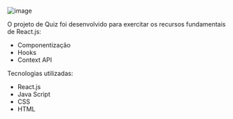 ![image](https://user-images.githubusercontent.com/74475719/224214445-9696f756-6b47-4a6d-930f-af06c31d8597.png)

O projeto de Quiz foi desenvolvido para exercitar os recursos fundamentais de React.js: 
- Componentização
- Hooks
- Context API

Tecnologias utilizadas:
- React.js
- Java Script
- CSS
- HTML
